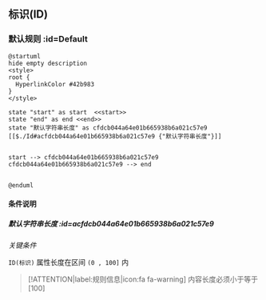 ## 标识(ID) <!-- {docsify-ignore-all} -->

   

### 默认规则 :id=Default

```plantuml
@startuml
hide empty description
<style>
root {
  HyperlinkColor #42b983
}
</style>

state "start" as start  <<start>>
state "end" as end <<end>>
state "默认字符串长度" as cfdcb044a64e01b665938b6a021c57e9 [[$./Id#acfdcb044a64e01b665938b6a021c57e9 {"默认字符串长度"}]]


start --> cfdcb044a64e01b665938b6a021c57e9 
cfdcb044a64e01b665938b6a021c57e9 --> end 


@enduml
```

#### 条件说明

##### 默认字符串长度 :id=acfdcb044a64e01b665938b6a021c57e9


*关键条件*


`ID(标识)` 属性长度在区间 `(0 , 100]` 内

> [!ATTENTION|label:规则信息|icon:fa fa-warning]
> 内容长度必须小于等于[100]







